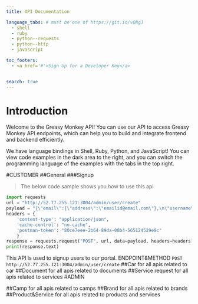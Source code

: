 ```yaml
---
title: API Documentation

language_tabs: # must be one of https://git.io/vQNgJ
  - shell
  - ruby
  - python--requests
  - python--http
  - javascript

toc_footers:
  - <a href='#'>Sign Up for a Developer Key</a>


search: true
---
```


# Introduction

Welcome to the Greasy Monkey  API! You can use our API to access Greasy Monkey API endpoints, which can help you to build and integrate frontend and backend efficiently.

We have language bindings in Shell, Ruby, Python, and JavaScript! You can view code examples in the dark area to the right, and you can switch the programming language of the examples with the tabs in the top right.

#CUSTOMER
##General
###Signup

>The below code sample shows you how to use this api
```python
import requests
url = "http://52.77.255.121:3004/admin/user/create"
payload = "{\"email\":{\"address\":\"emailid@email.com\"},\n\"username\":\"user1\",\n\"password\":\"password\",\n\"mobile\":\"1234567890\",\n\"user_type\":\"customer\"\n}"
headers = {
    'content-type': "application/json",
    'cache-control': "no-cache",
    'postman-token': "80ce7eee-2b64-89da-08b4-565124529e8c"
    }
response = requests.request("POST", url, data=payload, headers=headers)
print(response.text)
```
This API is used to signup users to our portal.
ENDPOINT&METHOD
`POST http://52.77.255.121:3004/admin/user/create`
##Car
for all apis related to car
##Document
for all apis related to documents
##Service request
for all apis related to services
#ADMIN

##Camp
for all apis related to camps
##Brand
for all apis related to brands
##Product&Service
for all apis related to products and services